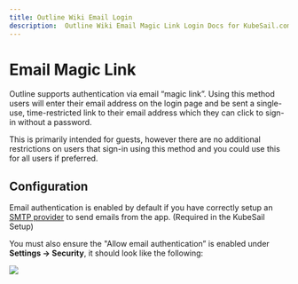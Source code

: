 ```yaml
---
title: Outline Wiki Email Login
description:  Outline Wiki Email Magic Link Login Docs for KubeSail.com
---
```

# Email Magic Link
Outline supports authentication via email “magic link”. Using this method users will enter their email address on the login page and be sent a single-use, time-restricted link to their email address which they can click to sign-in without a password.

This is primarily intended for guests, however there are no additional restrictions on users that sign-in using this method and you could use this for all users if preferred.

## Configuration

Email authentication is enabled by default if you have correctly setup an [SMTP provider](https://app.getoutline.com/doc/smtp-cqCJyZGMIB) to send emails from the app. (Required in the KubeSail Setup)

You must also ensure the "Allow email authentication” is enabled under **Settings → Security**, it should look like the following:

![](https://outline-production-attachments.s3-accelerate.amazonaws.com/uploads/292079f8-0319-4111-bb5b-315e8ae8f14e/28615484-5cef-41e7-8360-c4fe65478292/image.png?X-Amz-Algorithm=AWS4-HMAC-SHA256&X-Amz-Credential=AKIA4EOUDTOVUICLPZ4P%2F20220901%2Fus-east-1%2Fs3%2Faws4_request&X-Amz-Date=20220901T192710Z&X-Amz-Expires=3600&X-Amz-Signature=919515c13734d70d2a99af516286da6cd2de71f92d54712e5b084d3615d4fd28&X-Amz-SignedHeaders=host&response-content-disposition=attachment)